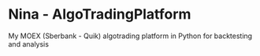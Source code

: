 # Nina - AlgoTradingPlatform
 My MOEX (Sberbank - Quik) algotrading platform in Python for backtesting and analysis
